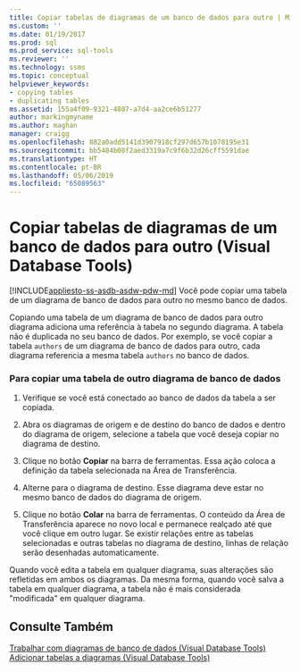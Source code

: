 ```yaml
---
title: Copiar tabelas de diagramas de um banco de dados para outro | Microsoft Docs
ms.custom: ''
ms.date: 01/19/2017
ms.prod: sql
ms.prod_service: sql-tools
ms.reviewer: ''
ms.technology: ssms
ms.topic: conceptual
helpviewer_keywords:
- copying tables
- duplicating tables
ms.assetid: 155a4f09-9321-4887-a7d4-aa2ce6b51277
author: markingmyname
ms.author: maghan
manager: craigg
ms.openlocfilehash: 882a0add5141d3907918cf297d657b1078195e31
ms.sourcegitcommit: bb5484b08f2aed3319a7c9f6b32d26cff5591dae
ms.translationtype: HT
ms.contentlocale: pt-BR
ms.lasthandoff: 05/06/2019
ms.locfileid: "65089563"
---
```

# <a name="copy-tables-from-one-database-diagrams-to-another-visual-database-tools"></a>Copiar tabelas de diagramas de um banco de dados para outro (Visual Database Tools)
[!INCLUDE[appliesto-ss-asdb-asdw-pdw-md](../../includes/appliesto-ss-asdb-asdw-pdw-md.md)]
Você pode copiar uma tabela de um diagrama de banco de dados para outro no mesmo banco de dados.  
  
Copiando uma tabela de um diagrama de banco de dados para outro diagrama adiciona uma referência à tabela no segundo diagrama. A tabela não é duplicada no seu banco de dados. Por exemplo, se você copiar a tabela `authors` de um diagrama de banco de dados para outro, cada diagrama referencia a mesma tabela `authors` no banco de dados.  
  
### <a name="to-copy-a-table-from-another-database-diagram"></a>Para copiar uma tabela de outro diagrama de banco de dados  
  
1.  Verifique se você está conectado ao banco de dados da tabela a ser copiada.  
  
2.  Abra os diagramas de origem e de destino do banco de dados e dentro do diagrama de origem, selecione a tabela que você deseja copiar no diagrama de destino.  
  
3.  Clique no botão **Copiar** na barra de ferramentas. Essa ação coloca a definição da tabela selecionada na Área de Transferência.  
  
4.  Alterne para o diagrama de destino. Esse diagrama deve estar no mesmo banco de dados do diagrama de origem.  
  
5.  Clique no botão **Colar** na barra de ferramentas. O conteúdo da Área de Transferência aparece no novo local e permanece realçado até que você clique em outro lugar. Se existir relações entre as tabelas selecionadas e outras tabelas no diagrama de destino, linhas de relação serão desenhadas automaticamente.  
  
Quando você edita a tabela em qualquer diagrama, suas alterações são refletidas em ambos os diagramas. Da mesma forma, quando você salva a tabela em qualquer diagrama, a tabela não é mais considerada "modificada" em qualquer diagrama.  
  
## <a name="see-also"></a>Consulte Também  
[Trabalhar com diagramas de banco de dados &#40;Visual Database Tools&#41;](../../ssms/visual-db-tools/work-with-database-diagrams-visual-database-tools.md)  
[Adicionar tabelas a diagramas &#40;Visual Database Tools&#41;](../../ssms/visual-db-tools/add-tables-to-diagrams-visual-database-tools.md)  
  
